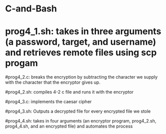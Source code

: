 # C-and-Bash

# prog4_1.sh: takes in three arguments (a password, target, and username) and retrieves remote files using scp progam

#prog4_2.c: breaks the encryption by subtracting the character we supply with the character that the encryptor gives up. 

#prog4_2.sh: compiles 4-2 c file and runs it with the encryptor

#prog4_3.c: implements the caesar cipher

#prog4_3.sh: Outputs a decrypted file for every encrypted file we stole

#prog4_4.sh: takes in four arguments (an encryptor program, prog4_2.sh, prog4_4.sh, and an encrypted file) and automates the process

